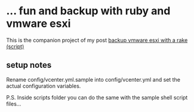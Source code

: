 # ... fun and backup with ruby and vmware esxi
This is the companion project of my post [backup vmware esxi with a rake (script)](http://blog.zigolab.it/backup-vmware-esxi-with-a-rake-script/)

## setup notes
Rename config/vcenter.yml.sample into config/vcenter.yml and set the actual configuration variables.

P.S. Inside scripts folder you can do the same with the sample shell script files...